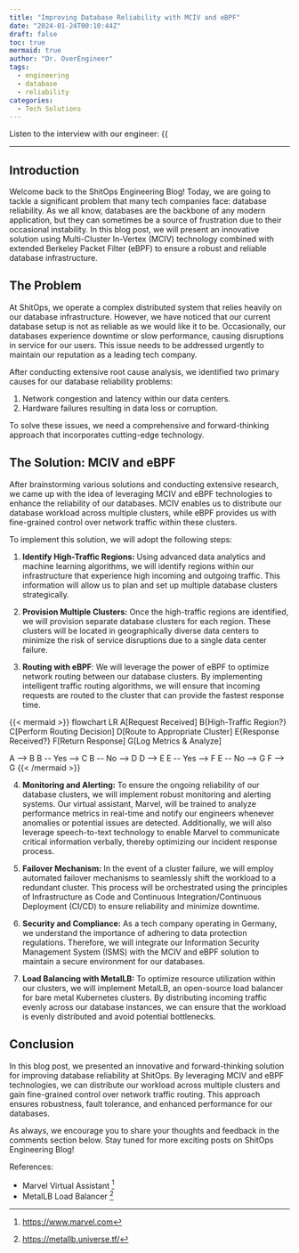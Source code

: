 ```yaml
---
title: "Improving Database Reliability with MCIV and eBPF"
date: "2024-01-24T00:10:44Z"
draft: false
toc: true
mermaid: true
author: "Dr. OverEngineer"
tags:
  - engineering
  - database
  - reliability
categories:
  - Tech Solutions
---
```


Listen to the interview with our engineer: {{<audio src="https://s3.chaops.de/shitops/podcasts/improving-database-reliability-with-mciv-and-ebpf.mp3" class="audio">}}

---

## Introduction

Welcome back to the ShitOps Engineering Blog! Today, we are going to tackle a significant problem that many tech companies face: database reliability. As we all know, databases are the backbone of any modern application, but they can sometimes be a source of frustration due to their occasional instability. In this blog post, we will present an innovative solution using Multi-Cluster In-Vertex (MCIV) technology combined with extended Berkeley Packet Filter (eBPF) to ensure a robust and reliable database infrastructure.

## The Problem

At ShitOps, we operate a complex distributed system that relies heavily on our database infrastructure. However, we have noticed that our current database setup is not as reliable as we would like it to be. Occasionally, our databases experience downtime or slow performance, causing disruptions in service for our users. This issue needs to be addressed urgently to maintain our reputation as a leading tech company.

After conducting extensive root cause analysis, we identified two primary causes for our database reliability problems:

1. Network congestion and latency within our data centers.
2. Hardware failures resulting in data loss or corruption.

To solve these issues, we need a comprehensive and forward-thinking approach that incorporates cutting-edge technology.

## The Solution: MCIV and eBPF

After brainstorming various solutions and conducting extensive research, we came up with the idea of leveraging MCIV and eBPF technologies to enhance the reliability of our databases. MCIV enables us to distribute our database workload across multiple clusters, while eBPF provides us with fine-grained control over network traffic within these clusters.

To implement this solution, we will adopt the following steps:

1. **Identify High-Traffic Regions:** Using advanced data analytics and machine learning algorithms, we will identify regions within our infrastructure that experience high incoming and outgoing traffic. This information will allow us to plan and set up multiple database clusters strategically.

2. **Provision Multiple Clusters:** Once the high-traffic regions are identified, we will provision separate database clusters for each region. These clusters will be located in geographically diverse data centers to minimize the risk of service disruptions due to a single data center failure.

3. **Routing with eBPF**: We will leverage the power of eBPF to optimize network routing between our database clusters. By implementing intelligent traffic routing algorithms, we will ensure that incoming requests are routed to the cluster that can provide the fastest response time.

{{< mermaid >}}
flowchart LR
  A[Request Received]
  B{High-Traffic Region?}
  C[Perform Routing Decision]
  D[Route to Appropriate Cluster]
  E{Response Received?}
  F[Return Response]
  G[Log Metrics & Analyze]
  
  A --> B
  B -- Yes --> C
  B -- No --> D
  D --> E
  E -- Yes --> F
  E -- No --> G
  F --> G
{{< /mermaid >}}

4. **Monitoring and Alerting:** To ensure the ongoing reliability of our database clusters, we will implement robust monitoring and alerting systems. Our virtual assistant, Marvel, will be trained to analyze performance metrics in real-time and notify our engineers whenever anomalies or potential issues are detected. Additionally, we will also leverage speech-to-text technology to enable Marvel to communicate critical information verbally, thereby optimizing our incident response process.

5. **Failover Mechanism:** In the event of a cluster failure, we will employ automated failover mechanisms to seamlessly shift the workload to a redundant cluster. This process will be orchestrated using the principles of Infrastructure as Code and Continuous Integration/Continuous Deployment (CI/CD) to ensure reliability and minimize downtime.

6. **Security and Compliance:** As a tech company operating in Germany, we understand the importance of adhering to data protection regulations. Therefore, we will integrate our Information Security Management System (ISMS) with the MCIV and eBPF solution to maintain a secure environment for our databases.

7. **Load Balancing with MetalLB:** To optimize resource utilization within our clusters, we will implement MetalLB, an open-source load balancer for bare metal Kubernetes clusters. By distributing incoming traffic evenly across our database instances, we can ensure that the workload is evenly distributed and avoid potential bottlenecks.

## Conclusion

In this blog post, we presented an innovative and forward-thinking solution for improving database reliability at ShitOps. By leveraging MCIV and eBPF technologies, we can distribute our workload across multiple clusters and gain fine-grained control over network traffic routing. This approach ensures robustness, fault tolerance, and enhanced performance for our databases.

As always, we encourage you to share your thoughts and feedback in the comments section below. Stay tuned for more exciting posts on ShitOps Engineering Blog!

References:
- Marvel Virtual Assistant [^1^]
- MetalLB Load Balancer [^2^]

[^1^]: https://www.marvel.com
[^2^]: https://metallb.universe.tf/